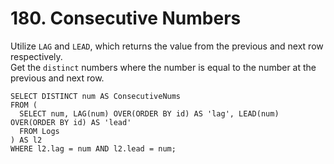 # 180. Consecutive Numbers

Utilize `LAG` and `LEAD`, which returns the value from the previous and next row respectively.  
Get the `distinct` numbers where the number is equal to the number at the previous and next row.  

```
SELECT DISTINCT num AS ConsecutiveNums
FROM (
  SELECT num, LAG(num) OVER(ORDER BY id) AS 'lag', LEAD(num) OVER(ORDER BY id) AS 'lead'
  FROM Logs
) AS l2
WHERE l2.lag = num AND l2.lead = num;
```